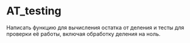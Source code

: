 # AT_testing
Написать функцию для вычисления остатка от деления и тесты для проверки её работы,
включая обработку деления на ноль.